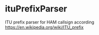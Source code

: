 # ituPrefixParser
ITU prefix parser for HAM callsign according https://en.wikipedia.org/wiki/ITU_prefix
